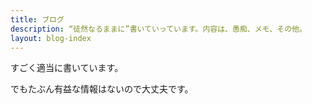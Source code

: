 ```yaml
---
title: ブログ
description: “徒然なるままに”書いていっています。内容は、愚痴、メモ、その他。
layout: blog-index
---
```


すごく適当に書いています。

でもたぶん有益な情報はないので大丈夫です。
